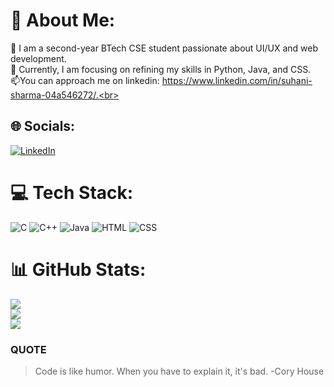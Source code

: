 # 💫 About Me:
🌱 I am a second-year BTech CSE student passionate about UI/UX and web development.<br>👀 Currently, I am focusing on refining my skills in Python, Java, and CSS.<br>📫You can approach me on linkedin: https://www.linkedin.com/in/suhani-sharma-04a546272/.<br>


## 🌐 Socials:
[![LinkedIn](https://img.shields.io/badge/LinkedIn-%230077B5.svg?logo=linkedin&logoColor=white)](https://www.linkedin.com/in/suhani-sharma-04a546272/)

# 💻 Tech Stack:
![C](https://img.shields.io/badge/c-%2300599C.svg?style=for-the-badge&logo=c&logoColor=white) ![C++](https://img.shields.io/badge/c++-%2300599C.svg?style=for-the-badge&logo=c%2B%2B&logoColor=white) ![Java](https://img.shields.io/badge/java-%23ED8B00.svg?style=for-the-badge&logo=java&logoColor=white) ![HTML](https://img.shields.io/badge/html-%23E34F26.svg?style=for-the-badge&logo=html5&logoColor=white) ![CSS](https://img.shields.io/badge/css-%231572B6.svg?style=for-the-badge&logo=css3&logoColor=white)

# 📊 GitHub Stats:
![](https://github-readme-stats.vercel.app/api?username=SuhaniSharma1309&theme=radical&hide_border=false&include_all_commits=false&count_private=true)<br/>
![](https://github-readme-streak-stats.herokuapp.com/?user=SuhaniSharma1309&theme=radical&hide_border=false)<br/>
![](https://github-readme-stats.vercel.app/api/top-langs/?username=SuhaniSharma1309&theme=radical&hide_border=false&include_all_commits=false&count_private=true&layout=compact)

### QUOTE
> Code is like humor. When you have to explain it, it's bad.  -Cory House
>  





